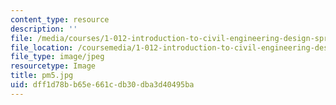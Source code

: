 ```yaml
---
content_type: resource
description: ''
file: /media/courses/1-012-introduction-to-civil-engineering-design-spring-2002/dff1d78bb65e661cdb30dba3d40495ba_pm5.jpg
file_location: /coursemedia/1-012-introduction-to-civil-engineering-design-spring-2002/dff1d78bb65e661cdb30dba3d40495ba_pm5.jpg
file_type: image/jpeg
resourcetype: Image
title: pm5.jpg
uid: dff1d78b-b65e-661c-db30-dba3d40495ba
---
```

